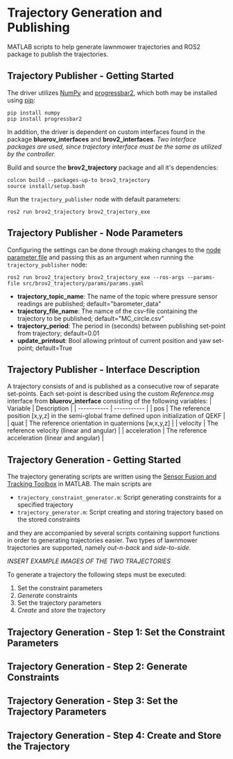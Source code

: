 # Trajectory Generation and Publishing 
MATLAB scripts to help generate lawnmower trajectories and ROS2 package to publish the trajectories.

## Trajectory Publisher - Getting Started
The driver utilizes [NumPy](https://numpy.org/) and [progressbar2](https://progressbar-2.readthedocs.io/en/latest/), which both may be installed using [pip](https://pypi.org/project/pip/):
```
pip install numpy
pip install progressbar2
```

In addition, the driver is dependent on custom interfaces found in the package **bluerov_interfaces** and **brov2_interfaces**. *Two interface packages are used, since trajectory interface must be the same as utilized by the controller.*

Build and source the **brov2_trajectory** package and all it's dependencies:
```
colcon build --packages-up-to brov2_trajectory
source install/setup.bash
```
Run the `trajectory_publisher` node with default parameters:
```
ros2 run brov2_trajectory brov2_trajectory_exe
```

## Trajectory Publisher - Node Parameters
Configuring the settings can be done through making changes to the [node parameter file](params/params.yaml) and passing this as an argument when running the `trajectory_publisher` node:
```
ros2 run brov2_trajectory brov2_trajectory_exe --ros-args --params-file src/brov2_trajectory/params/params.yaml
```
* **trajectory_topic_name**: The name of the topic where pressure sensor readings are published; default="barometer_data"
* **trajectory_file_name**: The namce of the csv-file containing the trajectory to be published; default="MC_circle.csv"
* **trajectory_period**: The period in (seconds) between publishing set-point from trajectory; default=0.01
* **update_printout**: Bool allowing printout of current position and yaw set-point; default=True


## Trajectory Publisher - Interface Description
A trajectory consists of and is published as a consecutive row of separate set-points. Each set-point is described using the custom *Reference.msg* interface from **bluerov_interface** consisting of the following variables:
| Variable      | Description |
| -----------   | ----------- |
| pos           | The reference position [x,y,z] in the semi-global frame defined upon initialization of QEKF   |
| quat          | The reference orientation in quaternions [w,x,y,z]                                            |
| velocity      | The reference velocity (linear and angular)                                                   |
| acceleration  | The reference acceleration (linear and angular)                                               |  


## Trajectory Generation - Getting Started
The trajectory generating scripts are written using the [Sensor Fusion and Tracking Toolbox](https://se.mathworks.com/help/fusion/index.html?s_tid=CRUX_lftnav) in MATLAB. The main scripts are
* `trajectory_constraint_generator.m`: Script generating constraints for a specified trajectory
* `trajectory_generator.m`: Script creating and storing trajectory based on the stored constraints

and they are accompanied by several scripts containing support functions in order to generating trajectories easier. Two types of lawnmower trajectories are supported, namely *out-n-back* and *side-to-side*.  

*INSERT EXAMPLE IMAGES OF THE TWO TRAJECTORIES*

To generate a trajectory the following steps must be executed:
1. Set the constraint parameters
2. *Generate* constraints
2. Set the trajectory parameters
4. *Create* and *store* the trajectory

## Trajectory Generation - Step 1: Set the Constraint Parameters
## Trajectory Generation - Step 2: Generate Constraints
## Trajectory Generation - Step 3: Set the Trajectory Parameters
## Trajectory Generation - Step 4: Create and Store the Trajectory
